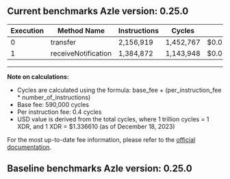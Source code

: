 ## Current benchmarks Azle version: 0.25.0

| Execution | Method Name         | Instructions | Cycles    | USD           |
| --------- | ------------------- | ------------ | --------- | ------------- |
| 0         | transfer            | 2,156,919    | 1,452,767 | $0.0000019418 |
| 1         | receiveNotification | 1,384,872    | 1,143,948 | $0.0000015290 |

---

**Note on calculations:**

-   Cycles are calculated using the formula: base_fee + (per_instruction_fee \* number_of_instructions)
-   Base fee: 590,000 cycles
-   Per instruction fee: 0.4 cycles
-   USD value is derived from the total cycles, where 1 trillion cycles = 1 XDR, and 1 XDR = $1.336610 (as of December 18, 2023)

For the most up-to-date fee information, please refer to the [official documentation](https://internetcomputer.org/docs/current/developer-docs/gas-cost#execution).

## Baseline benchmarks Azle version: 0.25.0
